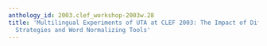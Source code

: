 ```yaml
---
anthology_id: 2003.clef_workshop-2003w.28
title: 'Multilingual Experiments of UTA at CLEF 2003: The Impact of Different Merging
  Strategies and Word Normalizing Tools'
---
```

